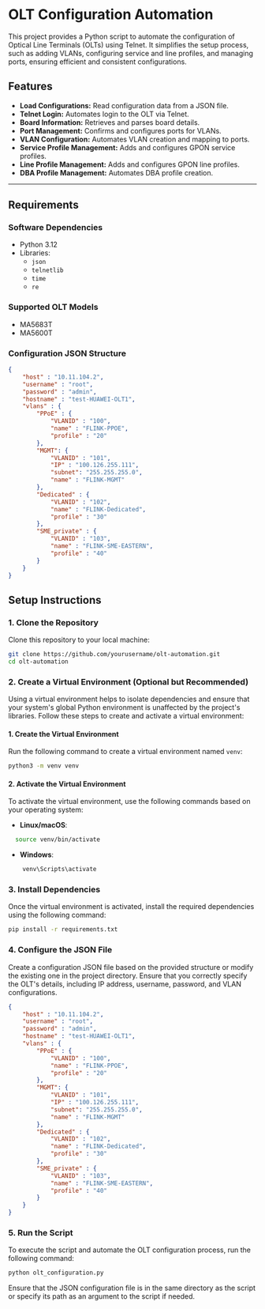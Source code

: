 # OLT Configuration Automation

This project provides a Python script to automate the configuration of Optical Line Terminals (OLTs) using Telnet. It simplifies the setup process, such as adding VLANs, configuring service and line profiles, and managing ports, ensuring efficient and consistent configurations.

## Features

- **Load Configurations:** Read configuration data from a JSON file.
- **Telnet Login:** Automates login to the OLT via Telnet.
- **Board Information:** Retrieves and parses board details.
- **Port Management:** Confirms and configures ports for VLANs.
- **VLAN Configuration:** Automates VLAN creation and mapping to ports.
- **Service Profile Management:** Adds and configures GPON service profiles.
- **Line Profile Management:** Adds and configures GPON line profiles.
- **DBA Profile Management:** Automates DBA profile creation.

---

## Requirements

### Software Dependencies

- Python 3.12
- Libraries:
  - `json`
  - `telnetlib`
  - `time`
  - `re`

### Supported OLT Models

- MA5683T
- MA5600T

### Configuration JSON Structure

```json
{
    "host" : "10.11.104.2",
    "username" : "root",
    "password" : "admin",
    "hostname" : "test-HUAWEI-OLT1",
    "vlans" : {
        "PPoE" : {
            "VLANID" : "100",
            "name" : "FLINK-PPOE",
            "profile" : "20"
        },
        "MGMT": {
            "VLANID" : "101",
            "IP" : "100.126.255.111",
            "subnet": "255.255.255.0",
            "name" : "FLINK-MGMT"
        },
        "Dedicated" : {
            "VLANID" : "102",
            "name" : "FLINK-Dedicated",
            "profile" : "30"
        },
        "SME_private" : {
            "VLANID" : "103",
            "name" : "FLINK-SME-EASTERN",
            "profile" : "40"
        } 
    }
}
```
## Setup Instructions

### 1. Clone the Repository
Clone this repository to your local machine:

```bash
git clone https://github.com/yourusername/olt-automation.git
cd olt-automation
```

### 2. Create a Virtual Environment (Optional but Recommended)

Using a virtual environment helps to isolate dependencies and ensure that your system's global Python environment is unaffected by the project's libraries. Follow these steps to create and activate a virtual environment:

#### 1. Create the Virtual Environment
Run the following command to create a virtual environment named `venv`:

```bash
python3 -m venv venv
```

#### 2. Activate the Virtual Environment

To activate the virtual environment, use the following commands based on your operating system:

- **Linux/macOS**:
```bash
  source venv/bin/activate
```

- **Windows**:
```bash
    venv\Scripts\activate
```
### 3. Install Dependencies

Once the virtual environment is activated, install the required dependencies using the following command:

```bash
pip install -r requirements.txt
```

### 4. Configure the JSON File

Create a configuration JSON file based on the provided structure or modify the existing one in the project directory. Ensure that you correctly specify the OLT's details, including IP address, username, password, and VLAN configurations.

```json
{
    "host" : "10.11.104.2",
    "username" : "root",
    "password" : "admin",
    "hostname" : "test-HUAWEI-OLT1",
    "vlans" : {
        "PPoE" : {
            "VLANID" : "100",
            "name" : "FLINK-PPOE",
            "profile" : "20"
        },
        "MGMT": {
            "VLANID" : "101",
            "IP" : "100.126.255.111",
            "subnet": "255.255.255.0",
            "name" : "FLINK-MGMT"
        },
        "Dedicated" : {
            "VLANID" : "102",
            "name" : "FLINK-Dedicated",
            "profile" : "30"
        },
        "SME_private" : {
            "VLANID" : "103",
            "name" : "FLINK-SME-EASTERN",
            "profile" : "40"
        } 
    }
}
```
### 5. Run the Script

To execute the script and automate the OLT configuration process, run the following command:

```bash
python olt_configuration.py
```

Ensure that the JSON configuration file is in the same directory as the script or specify its path as an argument to the script if needed.